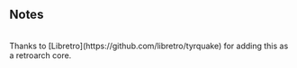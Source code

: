 ## Notes
<br/>
Thanks to [Libretro](https://github.com/libretro/tyrquake) for adding this as a retroarch core.
<br/>
